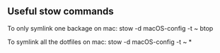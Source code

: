 ## Useful stow commands
To only symlink one backage on mac:
stow -d macOS-config -t ~ btop

To symlink all the dotfiles on mac:
stow -d macOS-config -t ~ *


